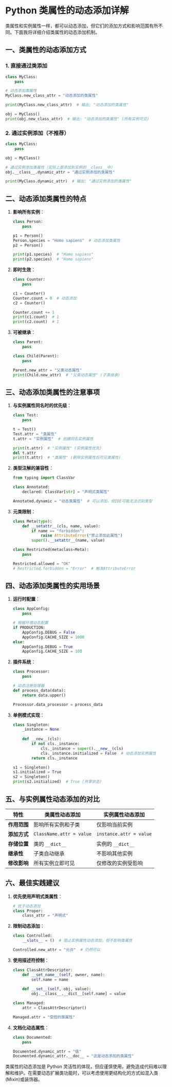 # Python 类属性的动态添加详解

类属性和实例属性一样，都可以动态添加，但它们的添加方式和影响范围有所不同。下面我将详细介绍类属性的动态添加机制。

## 一、类属性的动态添加方式

### 1. 直接通过类添加
```python
class MyClass:
    pass

# 动态添加类属性
MyClass.new_class_attr = "动态添加的类属性"

print(MyClass.new_class_attr)  # 输出: "动态添加的类属性"

obj = MyClass()
print(obj.new_class_attr)  # 输出: "动态添加的类属性" (所有实例可见)
```

### 2. 通过实例添加（不推荐）
```python
class MyClass:
    pass

obj = MyClass()

# 通过实例添加类属性（实际上是添加到实例的__class__中）
obj.__class__.dynamic_attr = "通过实例添加的类属性"

print(MyClass.dynamic_attr)  # 输出: "通过实例添加的类属性"
```

## 二、动态添加类属性的特点

1. **影响所有实例**：
   ```python
   class Person:
       pass
   
   p1 = Person()
   Person.species = "Homo sapiens"  # 动态添加类属性
   p2 = Person()
   
   print(p1.species)  # "Homo sapiens"
   print(p2.species)  # "Homo sapiens"
   ```

2. **即时生效**：
   ```python
   class Counter:
       pass
   
   c1 = Counter()
   Counter.count = 0  # 动态添加
   c2 = Counter()
   
   Counter.count += 1
   print(c1.count)  # 1
   print(c2.count)  # 1
   ```

3. **可被继承**：
   ```python
   class Parent:
       pass
   
   class Child(Parent):
       pass
   
   Parent.new_attr = "父类动态属性"
   print(Child.new_attr)  # "父类动态属性" (子类继承)
   ```

## 三、动态添加类属性的注意事项

1. **与实例属性同名时的优先级**：
   ```python
   class Test:
       pass
   
   t = Test()
   Test.attr = "类属性"
   t.attr = "实例属性"  # 创建同名实例属性
   
   print(t.attr)  # "实例属性" (实例属性优先)
   del t.attr
   print(t.attr)  # "类属性" (删除实例属性后可见类属性)
   ```

2. **类型注解的兼容性**：
   ```python
   from typing import ClassVar
   
   class Annotated:
       declared: ClassVar[str] = "声明式类属性"
   
   Annotated.dynamic = "动态类属性"  # 可以添加，但IDE可能无法识别类型
   ```

3. **元类限制**：
   ```python
   class Meta(type):
       def __setattr__(cls, name, value):
           if name == "forbidden":
               raise AttributeError("禁止添加此属性")
           super().__setattr__(name, value)
   
   class Restricted(metaclass=Meta):
       pass
   
   Restricted.allowed = "OK"
   # Restricted.forbidden = "Error"  # 触发AttributeError
   ```

## 四、动态添加类属性的实用场景

1. **运行时配置**：
   ```python
   class AppConfig:
       pass
   
   # 根据环境动态配置
   if PRODUCTION:
       AppConfig.DEBUG = False
       AppConfig.CACHE_SIZE = 1000
   else:
       AppConfig.DEBUG = True
       AppConfig.CACHE_SIZE = 100
   ```

2. **插件系统**：
   ```python
   class Processor:
       pass
   
   # 动态注册处理器
   def process_data(data):
       return data.upper()
   
   Processor.data_processor = process_data
   ```

3. **单例模式实现**：
   ```python
   class Singleton:
       _instance = None
       
       def __new__(cls):
           if not cls._instance:
               cls._instance = super().__new__(cls)
               cls._instance.initialized = False  # 动态添加实例属性
           return cls._instance
   
   s1 = Singleton()
   s1.initialized = True
   s2 = Singleton()
   print(s2.initialized)  # True (共享状态)
   ```

## 五、与实例属性动态添加的对比

| 特性                | 类属性动态添加                     | 实例属性动态添加                 |
|---------------------|----------------------------------|--------------------------------|
| **作用范围**         | 影响所有实例和子类                | 仅影响当前实例                  |
| **添加方式**         | `ClassName.attr = value`         | `instance.attr = value`        |
| **存储位置**         | 类的 `__dict__`                  | 实例的 `__dict__`              |
| **继承性**           | 子类自动继承                      | 不影响其他实例                  |
| **修改影响**         | 所有实例立即可见                  | 仅修改的实例受影响              |

## 六、最佳实践建议

1. **优先使用声明式类属性**：
   ```python
   # 优于动态添加
   class Proper:
       class_attr = "声明式"
   ```

2. **限制动态添加**：
   ```python
   class Controlled:
       __slots__ = ()  # 阻止实例属性动态添加，但不影响类属性
   
   Controlled.new_attr = "允许"  # 仍然可以
   ```

3. **使用描述符控制**：
   ```python
   class ClassAttrDescriptor:
       def __set_name__(self, owner, name):
           self.name = name
       
       def __set__(self, obj, value):
           obj.__class__.__dict__[self.name] = value
   
   class Managed:
       attr = ClassAttrDescriptor()
   
   Managed.attr = "受控的类属性"
   ```

4. **文档化动态属性**：
   ```python
   class Documented:
       pass
   
   Documented.dynamic_attr = "值"
   Documented.dynamic_attr.__doc__ = "这是动态添加的类属性"
   ```

类属性的动态添加是 Python 灵活性的体现，但应谨慎使用，避免造成代码难以理解和维护。在需要动态扩展类功能时，可以考虑使用更结构化的方式如混入类(Mixin)或装饰器。